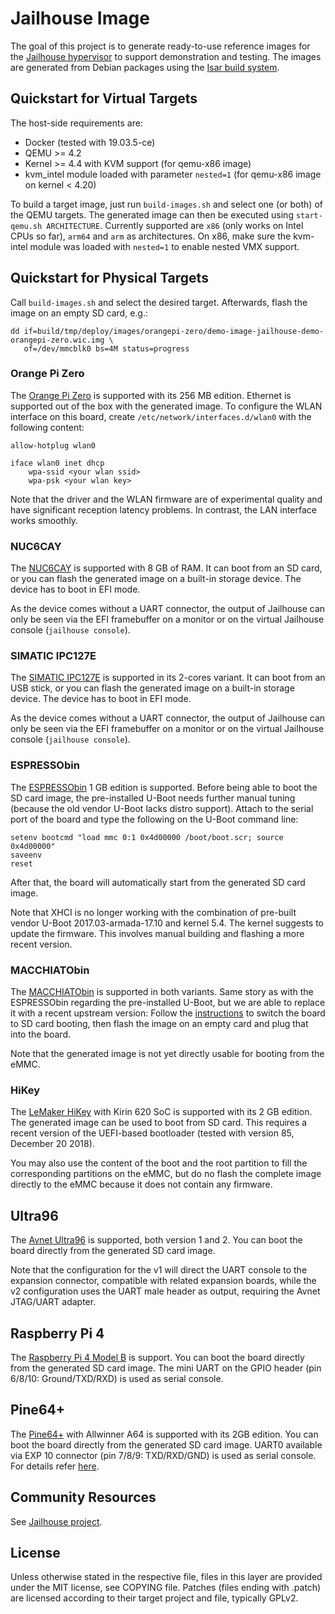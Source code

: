Jailhouse Image
===============

The goal of this project is to generate ready-to-use reference images for the
[Jailhouse hypervisor](https://github.com/siemens/jailhouse) to support
demonstration and testing. The images are generated from Debian packages using
the [Isar build system](https://github.com/ilbers/isar).


Quickstart for Virtual Targets
------------------------------

The host-side requirements are:

- Docker (tested with 19.03.5-ce)
- QEMU >= 4.2
- Kernel >= 4.4 with KVM support (for qemu-x86 image)
- kvm_intel module loaded with parameter `nested=1` (for qemu-x86 image on
  kernel < 4.20)

To build a target image, just run `build-images.sh` and select one (or
both) of the QEMU targets. The generated image can then be executed using
`start-qemu.sh ARCHITECTURE`. Currently supported are `x86` (only works on
Intel CPUs so far), `arm64` and `arm` as architectures. On x86, make sure the
kvm-intel module was loaded with `nested=1` to enable nested VMX support.


Quickstart for Physical Targets
-------------------------------

Call `build-images.sh` and select the desired target. Afterwards, flash the
image on an empty SD card, e.g.:

    dd if=build/tmp/deploy/images/orangepi-zero/demo-image-jailhouse-demo-orangepi-zero.wic.img \
       of=/dev/mmcblk0 bs=4M status=progress

### Orange Pi Zero

The [Orange Pi Zero](http://www.orangepi.org/orangepizero) is supported with
its 256 MB edition. Ethernet is supported out of the box with the generated
image. To configure the WLAN interface on this board, create
`/etc/network/interfaces.d/wlan0` with the following content:

    allow-hotplug wlan0

    iface wlan0 inet dhcp
        wpa-ssid <your wlan ssid>
        wpa-psk <your wlan key>

Note that the driver and the WLAN firmware are of experimental quality and have
significant reception latency problems. In contrast, the LAN interface works
smoothly.

### NUC6CAY

The [NUC6CAY](https://www.intel.com/content/www/us/en/products/boards-kits/nuc/mini-pcs/nuc6cays.html)
is supported with 8 GB of RAM. It can boot from an SD card, or you can flash
the generated image on a built-in storage device. The device has to boot in EFI
mode.

As the device comes without a UART connector, the output of Jailhouse can only
be seen via the EFI framebuffer on a monitor or on the virtual Jailhouse
console (`jailhouse console`).

### SIMATIC IPC127E

The [SIMATIC IPC127E](https://new.siemens.com/global/en/products/automation/pc-based/iot-gateways/simatic-ipc127e.html)
is supported in its 2-cores variant. It can boot from an USB stick, or you can
flash the generated image on a built-in storage device. The device has to boot
in EFI mode.

As the device comes without a UART connector, the output of Jailhouse can only
be seen via the EFI framebuffer on a monitor or on the virtual Jailhouse
console (`jailhouse console`).

### ESPRESSObin

The [ESPRESSObin](http://espressobin.net/tech-spec/) 1 GB edition is supported.
Before being able to boot the SD card image, the pre-installed U-Boot needs
further manual tuning (because the old vendor U-Boot lacks distro support).
Attach to the serial port of the board and type the following on the U-Boot
command line:

    setenv bootcmd "load mmc 0:1 0x4d00000 /boot/boot.scr; source 0x4d00000"
    saveenv
    reset

After that, the board will automatically start from the generated SD card
image.

Note that XHCI is no longer working with the combination of pre-built vendor
U-Boot 2017.03-armada-17.10 and kernel 5.4. The kernel suggests to update the
firmware. This involves manual building and flashing a more recent version.

### MACCHIATObin

The [MACCHIATObin](http://macchiatobin.net/compare/) is supported in both
variants. Same story as with the ESPRESSObin regarding the pre-installed
U-Boot, but we are able to replace it with a recent upstream version:
Follow the [instructions](http://wiki.macchiatobin.net/tiki-index.php?page=MACCHIATObin+Interface+list#Boot_Selection)
to switch the board to SD card booting, then flash the image on an empty
card and plug that into the board.

Note that the generated image is not yet directly usable for booting from the
eMMC.

### HiKey

The [LeMaker HiKey](http://www.lemaker.org/product-hikey-specification.html)
with Kirin 620 SoC is supported with its 2 GB edition. The generated image can
be used to boot from SD card. This requires a recent version of the UEFI-based
bootloader (tested with version 85, December 20 2018).

You may also use the content of the boot and the root partition to fill the
corresponding partitions on the eMMC, but do no flash the complete image
directly to the eMMC because it does not contain any firmware.

## Ultra96

The [Avnet Ultra96](https://www.96boards.org/product/ultra96/) is supported,
both version 1 and 2. You can boot the board directly from the generated SD
card image.

Note that the configuration for the v1 will direct the UART console to the
expansion connector, compatible with related expansion boards, while the v2
configuration uses the UART male header as output, requiring the Avnet
JTAG/UART adapter.

## Raspberry Pi 4

The [Raspberry Pi 4 Model B](https://www.raspberrypi.org/products/raspberry-pi-4-model-b/)
is support. You can boot the board directly from the generated SD card image.
The mini UART on the GPIO header (pin 6/8/10: Ground/TXD/RXD) is used as serial
console.

## Pine64+

The [Pine64+](https://www.pine64.org/devices/single-board-computers/pine-a64/)
with Allwinner A64 is supported with its 2GB edition. You can boot the board
directly from the generated SD card image. UART0 available via EXP 10 connector
(pin 7/8/9: TXD/RXD/GND) is used as serial console. For details refer
[here](https://linux-sunxi.org/Pine64#Serial_port_.2F_UART).

Community Resources
-------------------

See [Jailhouse project](https://github.com/siemens/jailhouse).


License
-------

Unless otherwise stated in the respective file, files in this layer are
provided under the MIT license, see COPYING file. Patches (files ending with
.patch) are licensed according to their target project and file, typically
GPLv2.
